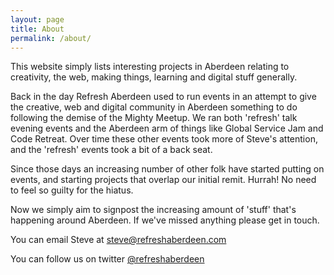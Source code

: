 ```yaml
---
layout: page
title: About
permalink: /about/
---
```


This website simply lists interesting projects in Aberdeen relating to creativity, the web, making things, learning and digital stuff generally.

Back in the day Refresh Aberdeen used to run events in an attempt to give the creative, web and digital community in Aberdeen something to do following the demise of the Mighty Meetup. We ran both 'refresh' talk evening events and the Aberdeen arm of things like Global Service Jam and Code Retreat. Over time these other events took more of Steve's attention, and the 'refresh' events took a bit of a back seat.

Since those days an increasing number of other folk have started putting on events, and starting projects that overlap our initial remit. Hurrah! No need to feel so guilty for the hiatus.

Now we simply aim to signpost the increasing amount of 'stuff' that's happening around Aberdeen. If we've missed anything please get in touch.

You can email Steve at [steve@refreshaberdeen.com](mailto:steve@refreshaberdeen.com)

You can follow us on twitter [@refreshaberdeen](http://twitter.com/refreshaberdeen)
